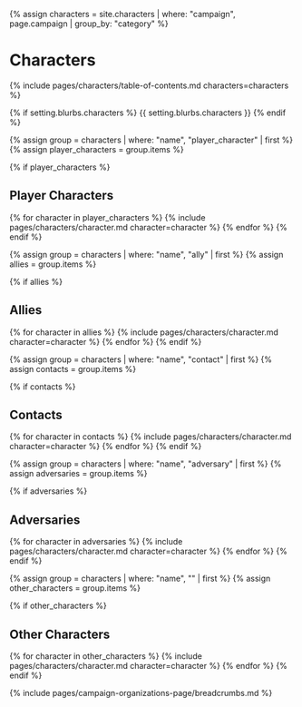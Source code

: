 {% assign characters = site.characters | where: "campaign", page.campaign | group_by: "category" %}

# Characters

<!-- Table Of Contents -->
{% include pages/characters/table-of-contents.md characters=characters %}

{% if setting.blurbs.characters %}
{{ setting.blurbs.characters }}
{% endif %}

{% assign group = characters | where: "name", "player_character" | first %}
{% assign player_characters = group.items %}

{% if player_characters %}
## Player Characters

{% for character in player_characters %}
{% include pages/characters/character.md character=character %}
{% endfor %}
{% endif %}

{% assign group = characters | where: "name", "ally" | first %}
{% assign allies = group.items %}

{% if allies %}
## Allies

{% for character in allies %}
{% include pages/characters/character.md character=character %}
{% endfor %}
{% endif %}

{% assign group = characters | where: "name", "contact" | first %}
{% assign contacts = group.items %}

{% if contacts %}
## Contacts

{% for character in contacts %}
{% include pages/characters/character.md character=character %}
{% endfor %}
{% endif %}

{% assign group = characters | where: "name", "adversary" | first %}
{% assign adversaries = group.items %}

{% if adversaries %}
## Adversaries

{% for character in adversaries %}
{% include pages/characters/character.md character=character %}
{% endfor %}
{% endif %}

{% assign group = characters | where: "name", "" | first %}
{% assign other_characters = group.items %}

{% if other_characters %}
## Other Characters

{% for character in other_characters %}
{% include pages/characters/character.md character=character %}
{% endfor %}
{% endif %}

{% include pages/campaign-organizations-page/breadcrumbs.md %}
